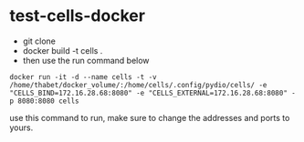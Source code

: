 # test-cells-docker

* git clone
* docker build -t cells .
* then use the run command below 

`docker run -it -d --name cells -t -v /home/thabet/docker_volume/:/home/cells/.config/pydio/cells/ -e "CELLS_BIND=172.16.28.68:8080" -e "CELLS_EXTERNAL=172.16.28.68:8080" -p 8080:8080 cells`

use this command to run, make sure to change the addresses and ports to yours.


